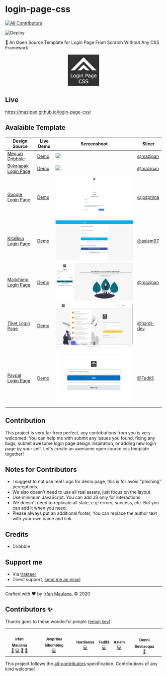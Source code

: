 # login-page-css

<!-- ALL-CONTRIBUTORS-BADGE:START - Do not remove or modify this section -->
[![All Contributors](https://img.shields.io/badge/all_contributors-6-orange.svg?style=flat-square)](#contributors-)
<!-- ALL-CONTRIBUTORS-BADGE:END -->
![Deploy](https://github.com/mazipan/login-page-css/workflows/Deploy/badge.svg?branch=master)

🔐 An Open Source Template for Login Page From Scratch Without Any CSS Framework

<p align="center">
 <img src="src/assets/logo.png" width="100"/>
</p>


## Live

https://mazipan.github.io/login-page-css/

## Avalaible Template

| Design Source | Live Demo | Screenshoot | Slicer |
|---|---|---|---|
| [Meg on Dribbble](https://dribbble.com/shots/3666951-Log-in-to-your-store) |  [Demo](https://mazipan.github.io/login-page-css/01-shopify/index.html) | ![](screenshoots/01-shopify.png) | [@mazipan](https://github.com/mazipan/) |
| [Bukalapak Login Page](https://www.bukalapak.com/login) |  [Demo](https://mazipan.github.io/login-page-css/02-bukalapak/index.html) | ![](screenshoots/02-bukalapak.png) | [@mazipan](https://github.com/mazipan/) |
| [Google Login Page](https://www.google.co.id/login) |  [Demo](https://mazipan.github.io/login-page-css/03-google/index.html) | ![](screenshoots/03-google.png) | [@josprima](https://github.com/josprima/) |
| [KitaBisa Login Page](https://kitabisa.com/login) |  [Demo](https://mazipan.github.io/login-page-css/04-kitabisa/index.html) | ![](screenshoots/04-kitabisa.png) | [@aslam97](https://github.com/aslam97/) |
| [Mailchimp Login Page](https://login.mailchimp.com/) |  [Demo](https://mazipan.github.io/login-page-css/05-mailchimp/index.html) | ![](screenshoots/05-mailchimp.png) | [@mazipan](https://github.com/mazipan/) |
| [Tiket Login Page](https://tix.tiket.com/login) |  [Demo](https://mazipan.github.io/login-page-css/06-tiket/index.html) | ![](screenshoots/06-tiket.png) | [@hardi-dev](https://github.com/hardi-dev/) |
| [Paypal Login Page](https://www.paypal.com/en/signin) |  [Demo](https://mazipan.github.io/login-page-css/07-paypal/index.html) | ![](screenshoots/07-paypal.png) | [@Fadil3](https://github.com/Fadil3/) |


## Contribution

This project is very far from perfect, any contributions from you is very welcomed. You can help me with submit any issues you found, fixing any bugs, submit awesome login page design inspiration, or adding new login page by your self.
Let's create an awesome open source css template together!

## Notes for Contributors

- I suggest to not use real Logo for demo page, this is for avoid "phishing" perceptions.
- We also doesn't need to use all real assets, just focus on the layout.
- Use minimum JavaScript. You can add JS only for interactions.
- We doesn't need to replicate all state, e.g: errors, success, etc. But you can add it when you need.
- Please always put an additional footer, You can replace the author text with your own name and link.

## Credits

- Dribbble

## Support me

- Via [trakteer](https://trakteer.id/mazipan)
- Direct support, [send me an email](mailto:mazipanneh@gmail.com)

---

Crafted with ❤️ by [Irfan Maulana](https://mazipan.space/), © 2020 

## Contributors ✨

Thanks goes to these wonderful people ([emoji key](https://allcontributors.org/docs/en/emoji-key)):

<!-- ALL-CONTRIBUTORS-LIST:START - Do not remove or modify this section -->
<!-- prettier-ignore-start -->
<!-- markdownlint-disable -->
<table>
  <tr>
    <td align="center"><a href="https://mazipan.space"><img src="https://avatars0.githubusercontent.com/u/7221389?v=4" width="100px;" alt=""/><br /><sub><b>Irfan Maulana</b></sub></a><br /><a href="#ideas-mazipan" title="Ideas, Planning, & Feedback">🤔</a> <a href="https://github.com/mazipan/login-page-css/commits?author=mazipan" title="Code">💻</a> <a href="https://github.com/mazipan/login-page-css/pulls?q=is%3Apr+reviewed-by%3Amazipan" title="Reviewed Pull Requests">👀</a> <a href="#maintenance-mazipan" title="Maintenance">🚧</a></td>
    <td align="center"><a href="https://github.com/josprima"><img src="https://avatars2.githubusercontent.com/u/29558962?v=4" width="100px;" alt=""/><br /><sub><b>Josprima Sihombing</b></sub></a><br /><a href="https://github.com/mazipan/login-page-css/commits?author=josprima" title="Code">💻</a></td>
    <td align="center"><a href="https://github.com/hardi-dev"><img src="https://avatars0.githubusercontent.com/u/9802488?v=4" width="100px;" alt=""/><br /><sub><b>Hardiansa</b></sub></a><br /><a href="https://github.com/mazipan/login-page-css/commits?author=hardi-dev" title="Code">💻</a></td>
    <td align="center"><a href="https://github.com/Fadil3"><img src="https://avatars2.githubusercontent.com/u/55126764?v=4" width="100px;" alt=""/><br /><sub><b>Fadil3</b></sub></a><br /><a href="https://github.com/mazipan/login-page-css/commits?author=Fadil3" title="Code">💻</a></td>
    <td align="center"><a href="http://aslam.tech"><img src="https://avatars1.githubusercontent.com/u/25027592?v=4" width="100px;" alt=""/><br /><sub><b>Aslam</b></sub></a><br /><a href="https://github.com/mazipan/login-page-css/commits?author=Aslam97" title="Code">💻</a></td>
    <td align="center"><a href="https://github.com/dennib"><img src="https://avatars2.githubusercontent.com/u/13068594?v=4" width="100px;" alt=""/><br /><sub><b>Denni Bevilacqua</b></sub></a><br /><a href="https://github.com/mazipan/login-page-css/issues?q=author%3Adennib" title="Bug reports">🐛</a></td>
  </tr>
</table>

<!-- markdownlint-enable -->
<!-- prettier-ignore-end -->
<!-- ALL-CONTRIBUTORS-LIST:END -->

This project follows the [all-contributors](https://github.com/all-contributors/all-contributors) specification. Contributions of any kind welcome!
